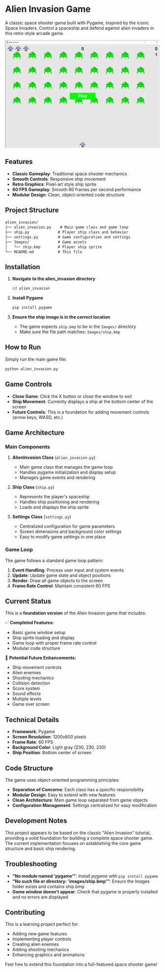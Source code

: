 # Alien Invasion Game

A classic space shooter game built with Pygame, inspired by the iconic Space Invaders. Control a spaceship and defend against alien invaders in this retro-style arcade game.

![image alt](https://github.com/caydenrgarrett/alien-invaders/blob/70cbdb4bca99313d344e4de9a8b3d0710a07d4fc/pygame.png)

## Features

- **Classic Gameplay**: Traditional space shooter mechanics
- **Smooth Controls**: Responsive ship movement
- **Retro Graphics**: Pixel-art style ship sprite
- **60 FPS Gameplay**: Smooth 60 frames per second performance
- **Modular Design**: Clean, object-oriented code structure

## Project Structure

```
alien_invasion/
├── alien_invasion.py    # Main game class and game loop
├── ship.py             # Player ship class and behavior
├── settings.py         # Game configuration and settings
├── Images/             # Game assets
│   └── ship.bmp        # Player ship sprite
└── README.md           # This file
```

## Installation

1. **Navigate to the alien_invasion directory**
   ```bash
   cd alien_invasion
   ```

2. **Install Pygame**
   ```bash
   pip install pygame
   ```

3. **Ensure the ship image is in the correct location**
   - The game expects `ship.bmp` to be in the `Images/` directory
   - Make sure the file path matches: `Images/ship.bmp`

## How to Run

Simply run the main game file:

```bash
python alien_invasion.py
```

## Game Controls

- **Close Game**: Click the X button or close the window to exit
- **Ship Movement**: Currently displays a ship at the bottom center of the screen
- **Future Controls**: This is a foundation for adding movement controls (arrow keys, WASD, etc.)

## Game Architecture

### Main Components

1. **AlienInvasion Class** (`alien_invasion.py`)
   - Main game class that manages the game loop
   - Handles pygame initialization and display setup
   - Manages game events and rendering

2. **Ship Class** (`ship.py`)
   - Represents the player's spaceship
   - Handles ship positioning and rendering
   - Loads and displays the ship sprite

3. **Settings Class** (`settings.py`)
   - Centralized configuration for game parameters
   - Screen dimensions and background color settings
   - Easy to modify game settings in one place

### Game Loop

The game follows a standard game loop pattern:
1. **Event Handling**: Process user input and system events
2. **Update**: Update game state and object positions
3. **Render**: Draw all game objects to the screen
4. **Frame Rate Control**: Maintain consistent 60 FPS

## Current Status

This is a **foundation version** of the Alien Invasion game that includes:

✅ **Completed Features:**
- Basic game window setup
- Ship sprite loading and display
- Game loop with proper frame rate control
- Modular code structure

🚧 **Potential Future Enhancements:**
- Ship movement controls
- Alien enemies
- Shooting mechanics
- Collision detection
- Score system
- Sound effects
- Multiple levels
- Game over screen

## Technical Details

- **Framework**: Pygame
- **Screen Resolution**: 1200x800 pixels
- **Frame Rate**: 60 FPS
- **Background Color**: Light gray (230, 230, 230)
- **Ship Position**: Bottom center of screen

## Code Structure

The game uses object-oriented programming principles:

- **Separation of Concerns**: Each class has a specific responsibility
- **Modular Design**: Easy to extend with new features
- **Clean Architecture**: Main game loop separated from game objects
- **Configuration Management**: Settings centralized for easy modification

## Development Notes

This project appears to be based on the classic "Alien Invasion" tutorial, providing a solid foundation for building a complete space shooter game. The current implementation focuses on establishing the core game structure and basic ship rendering.

## Troubleshooting

- **"No module named 'pygame'"**: Install pygame with `pip install pygame`
- **"No such file or directory: 'images/ship.bmp'"**: Ensure the Images folder exists and contains ship.bmp
- **Game window doesn't appear**: Check that pygame is properly installed and no errors are displayed

## Contributing

This is a learning project perfect for:
- Adding new game features
- Implementing player controls
- Creating alien enemies
- Adding shooting mechanics
- Enhancing graphics and animations

Feel free to extend this foundation into a full-featured space shooter game!
